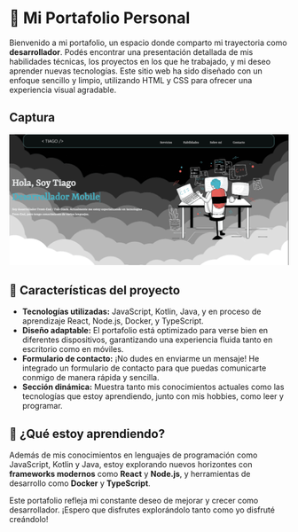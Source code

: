 # 🚀 Mi Portafolio Personal

Bienvenido a mi portafolio, un espacio donde comparto mi trayectoria como **desarrollador**. Podés encontrar una presentación detallada de mis habilidades técnicas, los proyectos en los que he trabajado, y mi deseo aprender nuevas tecnologías. Este sitio web ha sido diseñado con un enfoque sencillo y limpio, utilizando HTML y CSS para ofrecer una experiencia visual agradable.

## Captura

![Hero Seccion 2](/src/assets/sample2.png)

## 🌟 Características del proyecto

- **Tecnologías utilizadas:** JavaScript, Kotlin, Java, y en proceso de aprendizaje React, Node.js, Docker, y TypeScript.
- **Diseño adaptable:** El portafolio está optimizado para verse bien en diferentes dispositivos, garantizando una experiencia fluida tanto en escritorio como en móviles.
- **Formulario de contacto:** ¡No dudes en enviarme un mensaje! He integrado un formulario de contacto para que puedas comunicarte conmigo de manera rápida y sencilla.
- **Sección dinámica:** Muestra tanto mis conocimientos actuales como las tecnologías que estoy aprendiendo, junto con mis hobbies, como leer y programar.

## 🌱 ¿Qué estoy aprendiendo?

Además de mis conocimientos en lenguajes de programación como JavaScript, Kotlin y Java, estoy explorando nuevos horizontes con **frameworks modernos** como **React** y **Node.js**, y herramientas de desarrollo como **Docker** y **TypeScript**.

Este portafolio refleja mi constante deseo de mejorar y crecer como desarrollador. ¡Espero que disfrutes explorándolo tanto como yo disfruté creándolo!
